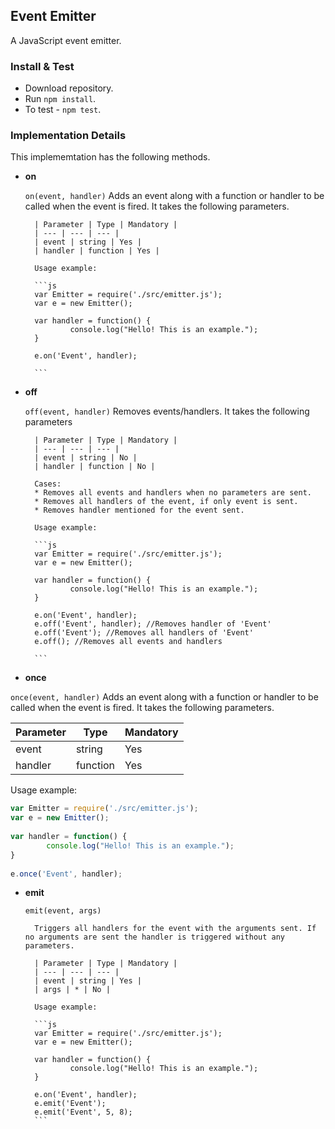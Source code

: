 ## Event Emitter

A JavaScript event emitter.

### Install & Test
* Download repository.
* Run `npm install`.
* To test - `npm test`. 

### Implementation Details

This implememtation has the following methods.

* **on**

    `on(event, handler)`
        Adds an event along with a function or handler to be called when the event is fired. It takes the following parameters.

        | Parameter | Type | Mandatory |
        | --- | --- | --- |
        | event | string | Yes |
        | handler | function | Yes |
        
        Usage example:
        
        ```js
        var Emitter = require('./src/emitter.js');
        var e = new Emitter();
        
        var handler = function() {
                console.log("Hello! This is an example.");
        }
        
        e.on('Event', handler);
        
        ```

* **off**
    
    `off(event, handler)`
        Removes events/handlers. It takes the following parameters 

        | Parameter | Type | Mandatory |
        | --- | --- | --- |
        | event | string | No |
        | handler | function | No |
        
        Cases:
        * Removes all events and handlers when no parameters are sent.
        * Removes all handlers of the event, if only event is sent.
        * Removes handler mentioned for the event sent.
        
        Usage example:
        
        ```js
        var Emitter = require('./src/emitter.js');
        var e = new Emitter();
        
        var handler = function() {
                console.log("Hello! This is an example.");
        }
        
        e.on('Event', handler);
        e.off('Event', handler); //Removes handler of 'Event'
        e.off('Event'); //Removes all handlers of 'Event'
        e.off(); //Removes all events and handlers
        
        ```
        
* **once**
    
`once(event, handler)`
Adds an event along with a function or handler to be called when the event is fired. It takes the following parameters.

| Parameter | Type | Mandatory |
| --- | --- | --- |
| event | string | Yes |
| handler | function | Yes |

Usage example:
        
```js
var Emitter = require('./src/emitter.js');
var e = new Emitter();
        
var handler = function() {
        console.log("Hello! This is an example.");
}
        
e.once('Event', handler); 
```

* **emit**

    `emit(event, args)`
        
        Triggers all handlers for the event with the arguments sent. If no arguments are sent the handler is triggered without any parameters.

        | Parameter | Type | Mandatory |
        | --- | --- | --- |
        | event | string | Yes |
        | args | * | No |
        
        Usage example:
        
        ```js
        var Emitter = require('./src/emitter.js');
        var e = new Emitter();
        
        var handler = function() {
                console.log("Hello! This is an example.");
        }
        
        e.on('Event', handler);
        e.emit('Event');
        e.emit('Event', 5, 8);        
        ```
        
